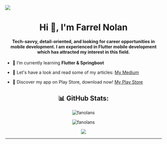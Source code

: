 <img src="https://github.com/fanolans/fanolans/assets/85090127/a8333fb0-aa8a-42e7-9fec-8d0b278e88b2">

<h1 align="center">Hi 👋, I'm Farrel Nolan</h1>
<h4 align="center">Tech-savvy, detail-oriented, and looking for career opportunities in mobile development. I am experienced in Flutter mobile development which has attracted my interest in this field.</h4>

- 🌱 I’m currently learning **Flutter & Springboot**

- 📝 Let's have a look and read some of my articles: [My Medium](https://medium.com/@fanolans)  

- 🔭 Discover my app on Play Store, download now! [My Play Store](https://bit.ly/fanosbyte) 


<h2 align="center">📊 GitHub Stats:</h2>
<p align="center"><img align="center" src="https://github-readme-stats.vercel.app/api?username=fanolans&theme=react&show_icons=true&hide_border=true&count_private=true" alt="fanolans" /></p>

<p align="center"><img align="center" src="https://github-readme-streak-stats.herokuapp.com/?user=fanolans&theme=react&hide_border=true" alt="fanolans" /></p>

<p align="center"><img align="center" src="https://github-readme-stats.vercel.app/api/top-langs/?username=fanolans&theme=react&show_icons=true&hide_border=true&layout=compact" /></p>


---


<!--
### Hi there 👋
**fanolans/fanolans** is a ✨ _special_ ✨ repository because its `README.md` (this file) appears on your GitHub profile.

Here are some ideas to get you started:

- 🔭 I’m currently working on ...
- 🌱 I’m currently learning ...
- 👯 I’m looking to collaborate on ...
- 🤔 I’m looking for help with ...
- 💬 Ask me about ...
- 📫 How to reach me: ...
- 😄 Pronouns: ...
- ⚡ Fun fact: ...

### Let's Connect with me:
[![LinkedIn](https://img.shields.io/badge/LinkedIn-%230077B5.svg?logo=linkedin&logoColor=white)](https://www.linkedin.com/in/fanolans/)

<h3 align="left">Programming Languages:</h3>
<p align="left">
<a href="https://dart.dev" target="_blank" rel="noreferrer"> <img src="https://www.vectorlogo.zone/logos/dartlang/dartlang-icon.svg" alt="dart" width="40" height="40"/> </a>
<a href="https://www.java.com/" target="_blank"> <img style="margin: 10px" src="https://profilinator.rishav.dev/skills-assets/java-original-wordmark.svg" alt="Java" height="50" /> </a> 
</p>

<h3 align="left">Frameworks & Tech stack:</h3>
<p align="left">
<a href="https://flutter.dev" target="_blank" rel="noreferrer"> <img src="https://www.vectorlogo.zone/logos/flutterio/flutterio-icon.svg" alt="flutter" width="40" height="40"/> </a>
<a href="https://wordpress.com/" target="_blank" rel="noreferrer"> <img src="https://profilinator.rishav.dev/skills-assets/wordpress.png" alt="WordPress" width="40" height="40" /> </a> 
<a href="https://www.mysql.com/" target="_blank" rel="noreferrer"> <img src="https://raw.githubusercontent.com/devicons/devicon/master/icons/mysql/mysql-original-wordmark.svg" alt="mysql" width="40" height="40"/> </a>
<a href="https://www.sqlite.org/" target="_blank" rel="noreferrer"> <img src="https://www.vectorlogo.zone/logos/sqlite/sqlite-icon.svg" alt="sqlite" width="40" height="40"/> </a>
<a href="https://firebase.google.com/" target="_blank" rel="noreferrer"> <img src="https://www.vectorlogo.zone/logos/firebase/firebase-icon.svg" alt="firebase" width="40" height="40"/> </a>
</p>

<h3 align="left">Tools:</h3>
<p align="left">
<a href="https://git-scm.com/" target="_blank" rel="noreferrer"> <img src="https://www.vectorlogo.zone/logos/git-scm/git-scm-icon.svg" alt="git" width="40" height="40"/> </a>
<a href="https://postman.com" target="_blank" rel="noreferrer"> <img src="https://www.vectorlogo.zone/logos/getpostman/getpostman-icon.svg" alt="postman" width="40" height="40"/> </a>
<a href="https://www.figma.com/" target="_blank" rel="noreferrer"> <img src="https://www.vectorlogo.zone/logos/figma/figma-icon.svg" alt="figma" width="40" height="40"/> </a>
</p>
-->
